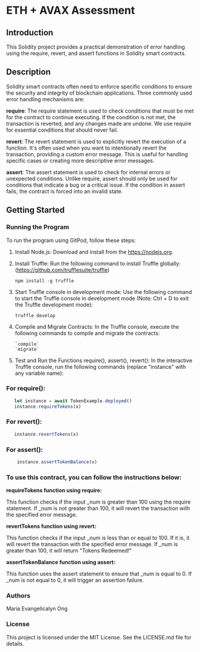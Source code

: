 # ETH + AVAX Assessment

## Introduction
This Solidity project provides a practical demonstration of error handling using the require, revert, and assert functions in Solidity smart contracts.

## Description
Solidity smart contracts often need to enforce specific conditions to ensure the security and integrity of blockchain applications. Three commonly used error handling mechanisms are:

**require**: The require statement is used to check conditions that must be met for the contract to continue executing. If the condition is not met, the transaction is reverted, and any changes made are undone. We use require for essential conditions that should never fail.

**revert**: The revert statement is used to explicitly revert the execution of a function. It's often used when you want to intentionally revert the transaction, providing a custom error message. This is useful for handling specific cases or creating more descriptive error messages.

**assert**: The assert statement is used to check for internal errors or unexpected conditions. Unlike require, assert should only be used for conditions that indicate a bug or a critical issue. If the condition in assert fails, the contract is forced into an invalid state.

## Getting Started
### Running the Program
To run the program using GitPod, follow these steps:

1. Install Node.js: Download and install from the https://nodejs.org.

2. Install Truffle: Run the following command to install Truffle globally: (https://github.com/trufflesuite/truffle)

    ```npm install -g truffle ```
    
4. Start Truffle console in development mode: Use the following command to start the Truffle console in development mode 
    (Note: Ctrl + D to exit the Truffle development mode):
    
    ``` truffle develop ```
    
5. Compile and Migrate Contracts: In the Truffle console, execute the following commands to compile and migrate the contracts:

       `compile`
       `migrate`

  
6. Test and Run the Functions require(), assert(), revert(): In the interactive Truffle console, run the following commands (replace "instance" with any variable name):

### For require():
 ```javascript
    let instance = await TokenExample.deployed()
    instance.requireTokens(x) 
 ```
### For revert():
 ```javascript
    instance.revertTokens(x)
 ```
### For assert():
 ```javascript
     instance.assertTokenBalance(x)
 ```

### To use this contract, you can follow the instructions below:

**requireTokens function using require:**

This function checks if the input _num is greater than 100 using the require statement. If _num is not greater than 100, it will revert the transaction with the specified error message.

**revertTokens function using revert:**

This function checks if the input _num is less than or equal to 100. If it is, it will revert the transaction with the specified error message. If _num is greater than 100, it will return "Tokens Redeemed!"

**assertTokenBalance function using assert:**

This function uses the assert statement to ensure that _num is equal to 0. If _num is not equal to 0, it will trigger an assertion failure.

### Authors
Maria Evangelicalyn Ong

### License
This project is licensed under the MIT License. See the LICENSE.md file for details.
